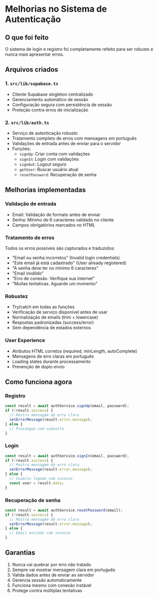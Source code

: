 # Melhorias no Sistema de Autenticação

## O que foi feito

O sistema de login e registro foi completamente refeito para ser robusto e nunca mais apresentar erros.

## Arquivos criados

### 1. `src/lib/supabase.ts`
- Cliente Supabase singleton centralizado
- Gerenciamento automático de sessão
- Configuração segura com persistência de sessão
- Proteção contra erros de inicialização

### 2. `src/lib/auth.ts`
- Serviço de autenticação robusto
- Tratamento completo de erros com mensagens em português
- Validações de entrada antes de enviar para o servidor
- Funções:
  - `signUp`: Criar conta com validações
  - `signIn`: Login com validações
  - `signOut`: Logout seguro
  - `getUser`: Buscar usuário atual
  - `resetPassword`: Recuperação de senha

## Melhorias implementadas

### Validação de entrada
- Email: Validação de formato antes de enviar
- Senha: Mínimo de 6 caracteres validado no cliente
- Campos obrigatórios marcados no HTML

### Tratamento de erros
Todos os erros possíveis são capturados e traduzidos:
- "Email ou senha incorretos" (Invalid login credentials)
- "Este email já está cadastrado" (User already registered)
- "A senha deve ter no mínimo 6 caracteres"
- "Email inválido"
- "Erro de conexão. Verifique sua internet"
- "Muitas tentativas. Aguarde um momento"

### Robustez
- Try/catch em todas as funções
- Verificação de serviço disponível antes de usar
- Normalização de emails (trim + lowercase)
- Respostas padronizadas (success/error)
- Sem dependência de estados externos

### User Experience
- Atributos HTML corretos (required, minLength, autoComplete)
- Mensagens de erro claras em português
- Loading states durante processamento
- Prevenção de duplo envio

## Como funciona agora

### Registro
```typescript
const result = await authService.signUp(email, password);
if (!result.success) {
  // Mostra mensagem de erro clara
  setErrorMessage(result.error.message);
} else {
  // Prossegue com cadastro
}
```

### Login
```typescript
const result = await authService.signIn(email, password);
if (!result.success) {
  // Mostra mensagem de erro clara
  setErrorMessage(result.error.message);
} else {
  // Usuário logado com sucesso
  const user = result.data;
}
```

### Recuperação de senha
```typescript
const result = await authService.resetPassword(email);
if (!result.success) {
  // Mostra mensagem de erro clara
  setErrorMessage(result.error.message);
} else {
  // Email enviado com sucesso
}
```

## Garantias

1. Nunca vai quebrar por erro não tratado
2. Sempre vai mostrar mensagem clara em português
3. Valida dados antes de enviar ao servidor
4. Gerencia sessão automaticamente
5. Funciona mesmo com conexão instável
6. Protege contra múltiplas tentativas

